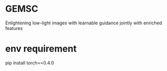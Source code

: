 # GEMSC
Enlightening low-light images with learnable guidance jointly with enriched features

# env requirement
pip install torch==0.4.0
